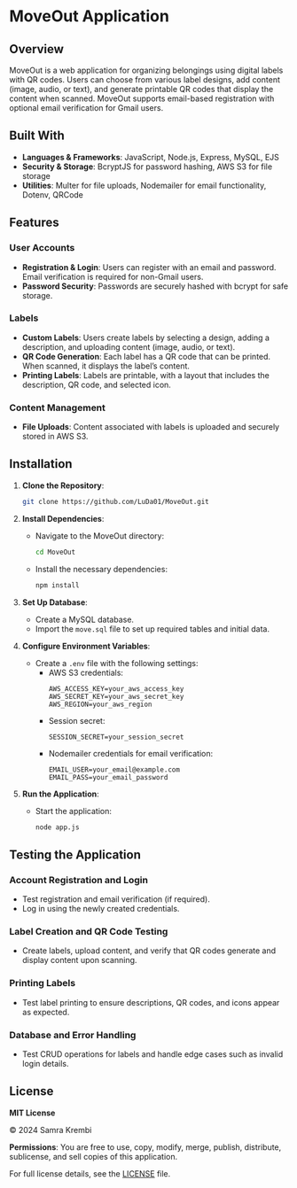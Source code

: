 # MoveOut Application

## Overview
MoveOut is a web application for organizing belongings using digital labels with QR codes. Users can choose from various label designs, add content (image, audio, or text), and generate printable QR codes that display the content when scanned. MoveOut supports email-based registration with optional email verification for Gmail users.

## Built With
- **Languages & Frameworks**: JavaScript, Node.js, Express, MySQL, EJS
- **Security & Storage**: BcryptJS for password hashing, AWS S3 for file storage
- **Utilities**: Multer for file uploads, Nodemailer for email functionality, Dotenv, QRCode

## Features

### User Accounts
- **Registration & Login**: Users can register with an email and password. Email verification is required for non-Gmail users.
- **Password Security**: Passwords are securely hashed with bcrypt for safe storage.

### Labels
- **Custom Labels**: Users create labels by selecting a design, adding a description, and uploading content (image, audio, or text).
- **QR Code Generation**: Each label has a QR code that can be printed. When scanned, it displays the label’s content.
- **Printing Labels**: Labels are printable, with a layout that includes the description, QR code, and selected icon.

### Content Management
- **File Uploads**: Content associated with labels is uploaded and securely stored in AWS S3.

## Installation

1. **Clone the Repository**:
   ```bash
   git clone https://github.com/LuDa01/MoveOut.git

2. **Install Dependencies**:
   - Navigate to the MoveOut directory:
     ```bash
     cd MoveOut
     ```
   - Install the necessary dependencies:
     ```bash
     npm install
     ```

3. **Set Up Database**:
   - Create a MySQL database.
   - Import the `move.sql` file to set up required tables and initial data.

4. **Configure Environment Variables**:
   - Create a `.env` file with the following settings:
     - AWS S3 credentials:
       ```plaintext
       AWS_ACCESS_KEY=your_aws_access_key
       AWS_SECRET_KEY=your_aws_secret_key
       AWS_REGION=your_aws_region
       ```
     - Session secret:
       ```plaintext
       SESSION_SECRET=your_session_secret
       ```
     - Nodemailer credentials for email verification:
       ```plaintext
       EMAIL_USER=your_email@example.com
       EMAIL_PASS=your_email_password
       ```

5. **Run the Application**:
   - Start the application:
     ```bash
     node app.js
     ```
## Testing the Application

### Account Registration and Login
- Test registration and email verification (if required).
- Log in using the newly created credentials.

### Label Creation and QR Code Testing
- Create labels, upload content, and verify that QR codes generate and display content upon scanning.

### Printing Labels
- Test label printing to ensure descriptions, QR codes, and icons appear as expected.

### Database and Error Handling
- Test CRUD operations for labels and handle edge cases such as invalid login details.

## License

**MIT License**

© 2024 Samra Krembi

**Permissions**: You are free to use, copy, modify, merge, publish, distribute, sublicense, and sell copies of this application.

For full license details, see the [LICENSE](./LICENSE) file.
